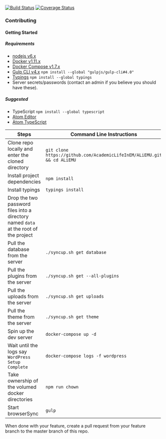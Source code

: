[![Build Status](https://travis-ci.org/AcademicLifeInEM/ALiEMU.svg?branch=master)](https://travis-ci.org/AcademicLifeInEM/ALiEMU)
[![Coverage Status](https://coveralls.io/repos/github/AcademicLifeInEM/ALiEMU/badge.svg?branch=master)](https://coveralls.io/github/AcademicLifeInEM/ALiEMU?branch=master)

### Contributing

#### Getting Started

##### Requirements
- [nodejs v6.x](https://nodejs.org/en/)
- [Docker v1.11.x](https://docs.docker.com/engine/installation/)
- [Docker Compose v1.7.x](https://docs.docker.com/compose/install/)
- [Gulp CLI v4.x](http://gulpjs.com/) `npm install --global "gulpjs/gulp-cli#4.0"`
- [Typings](https://github.com/typings/typings) `npm install --global typings`
- Server secrets/passwords (contact an admin if you believe you should have these).

##### Suggested
- TypeScript `npm install --global typescript`
- [Atom Editor](https://atom.io/)
- [Atom TypeScript](https://github.com/TypeStrong/atom-typescript)

 Steps | Command Line Instructions
-------|---------------------------
Clone repo locally and enter the cloned directory|`git clone https://github.com/AcademicLifeInEM/ALiEMU.git && cd ALiEMU`
Install project dependencies | `npm install`
Install typings|`typings install`
Drop the two password files into a directory named `data` at the root of the project|
Pull the database from the server | `./syncup.sh get database`
Pull the plugins from the server | `./syncup.sh get --all-plugins`
Pull the uploads from the server | `./syncup.sh get uploads`
Pull the theme from the server | `./syncup.sh get theme`
Spin up the dev server | `docker-compose up -d`
Wait until the logs say `WordPress Setup Complete` | `docker-compose logs -f wordpress`
Take ownership of the volumed docker directories | `npm run chown`
Start browserSync | `gulp`

When done with your feature, create a pull request from your feature branch to the master branch of this repo.
